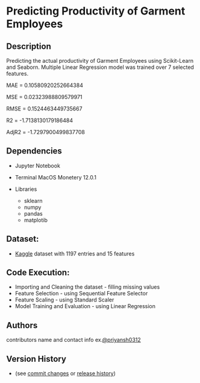# Predicting Productivity of Garment Employees
## Description

Predicting the actual productivity of Garment Employees using Scikit-Learn and Seaborn. Multiple Linear Regression model was trained over 7 selected features.

MAE   =  0.10580920252664384

MSE   =  0.02323988809579971

RMSE  =  0.1524463449735667

R2    = -1.7138130179186484

AdjR2 = -1.7297900499837708



## Dependencies
* Jupyter Notebook

* Terminal MacOS Monetery 12.0.1

* Libraries 
  - sklearn
  - numpy
  - pandas
  - matplotib
  
## Dataset:
* [Kaggle](https://www.kaggle.com/ishadss/productivity-prediction-of-garment-employees) dataset with 1197 entries and 15 features
## Code Execution:
* Importing and Cleaning the dataset - filling missing values
* Feature Selection - using Sequential Feature Selector
* Feature Scaling - using Standard Scaler
* Model Training and Evaluation - using Linear Regression

## Authors
contributors name and contact info ex.[@priyansh0312](https://github.com/priyansh0312)

## Version History 
* (see [commit changes]() or [release history]())

